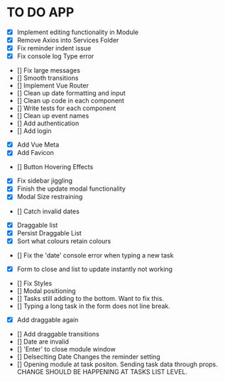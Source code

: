 # TO DO APP
- [X] Implement editing functionality in Module
- [X] Remove Axios into Services Folder
- [X] Fix reminder indent issue
- [X] Fix console log Type error
- [] Fix large messages
- [] Smooth transitions
- [] Implement Vue Router
- [] Clean up date formatting and input
- [] Clean up code in each component
- [] Write tests for each component
- [] Clean up event names
- [] Add authentication
- [] Add login
- [X] Add Vue Meta
- [X] Add Favicon
- [] Button Hovering Effects
- [X] Fix sidebar jiggling
- [X] Finish the update modal functionality
- [X] Modal Size restraining
- [] Catch invalid dates
- [X] Draggable list
- [X] Persist Draggable List
- [X] Sort what colours retain colours
- [] Fix the 'date' console error when typing a new task
- [X] Form to close and list to update instantly not working
- [] Fix Styles
- [] Modal positioning
- [] Tasks still adding to the bottom. Want to fix this.
- [] Typing a long task in the form does not line break.
- [X] Add draggable again
- [] Add draggable transitions
- [] Date are invalid
- [] 'Enter' to close module window
- [] Delseclting Date Changes the reminder setting
- [] Opening module at task positon. Sending task data through props.
CHANGE SHOULD BE HAPPENING AT TASKS LIST LEVEL.

